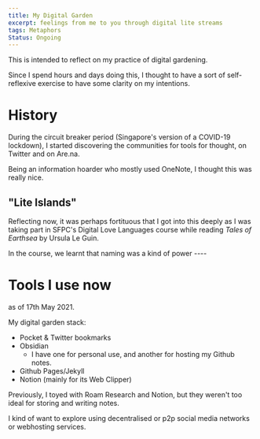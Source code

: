 ```yaml
---
title: My Digital Garden
excerpt: feelings from me to you through digital lite streams
tags: Metaphors
Status: Ongoing
---
```


This is intended to reflect on my practice of digital gardening.

Since I spend hours and days doing this, I thought to have a sort of self-reflexive exercise to have some clarity on my intentions. 

# History
During the circuit breaker period (Singapore's version of a COVID-19 lockdown), I started discovering the communities for tools for thought, on Twitter and on Are.na. 

Being an information hoarder who mostly used OneNote, I thought this was really nice.


## "Lite Islands"
Reflecting now, it was perhaps fortituous that I got into this deeply as I was taking part in SFPC's Digital Love Languages course while reading *Tales of Earthsea* by Ursula Le Guin. 

In the course, we learnt that naming was a kind of power ---- 


# Tools I use now
as of 17th May 2021.

My digital garden stack: 

- Pocket & Twitter bookmarks
- Obsidian
	- I have one for personal use, and another for hosting my Github notes. 
- Github Pages/Jekyll
- Notion (mainly for its Web Clipper)

Previously, I toyed with Roam Research and Notion, but they weren't too ideal for storing and writing notes. 


I kind of want to explore using decentralised or p2p social media networks or webhosting services. 

